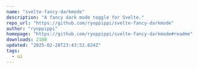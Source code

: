```yaml
---
name: "svelte-fancy-darkmode"
description: "A fancy dark mode toggle for Svelte."
repo_url: "https://github.com/ryoppippi/svelte-fancy-darkmode"
author: "ryoppippi"
homepage: "https://github.com/ryoppippi/svelte-fancy-darkmode#readme"
downloads: 2108
updated: "2025-02-28T23:43:52.824Z"
tags: 
  - ui
---
```

